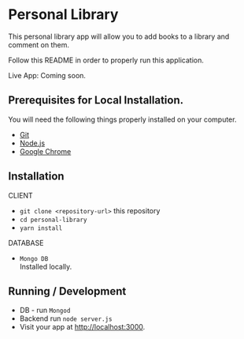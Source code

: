 # Personal Library

This personal library app will allow you to add books to a library and comment on them.

Follow this README in order to properly run this application.

Live App: Coming soon.

## Prerequisites for Local Installation.

You will need the following things properly installed on your computer.

-   [Git](https://git-scm.com/)
-   [Node.js](https://nodejs.org/)
-   [Google Chrome](https://google.com/chrome/)

## Installation

CLIENT

-   `git clone <repository-url>` this repository
-   `cd personal-library`
-   `yarn install`

DATABASE

-   `Mongo DB`  
    Installed locally.

## Running / Development

-   DB - run `Mongod`
-   Backend run `node server.js`
-   Visit your app at <http://localhost:3000>.
